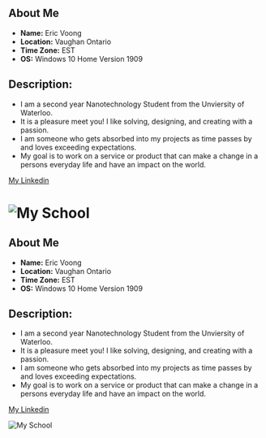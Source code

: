 ## About Me

- **Name:** Eric Voong
- **Location:** Vaughan Ontario
- **Time Zone:** EST
- **OS:** Windows 10 Home Version 1909

## Description:
- I am a second year Nanotechnology Student from the Unviersity of Waterloo.
- It is a pleasure meet you! I like solving, designing, and creating with a passion. 
- I am someone who gets absorbed into my projects as time passes by and loves exceeding expectations. 
- My goal is to work on a service or product that can make a change in a persons everyday life and have an impact on the world. 

[My Linkedin](https://www.linkedin.com/in/eric-voong/)

![My School](https://uwaterloo.ca/quest/sites/ca.quest/files/styles/banner-wide/public/uploads/images/banners/uwaterloo_campus_winter.jpg)
=======
## About Me

- **Name:** Eric Voong
- **Location:** Vaughan Ontario
- **Time Zone:** EST
- **OS:** Windows 10 Home Version 1909

## Description:
- I am a second year Nanotechnology Student from the Unviersity of Waterloo.
- It is a pleasure meet you! I like solving, designing, and creating with a passion. 
- I am someone who gets absorbed into my projects as time passes by and loves exceeding expectations. 
- My goal is to work on a service or product that can make a change in a persons everyday life and have an impact on the world. 

[My Linkedin](https://www.linkedin.com/in/eric-voong/)

![My School](https://uwaterloo.ca/quest/sites/ca.quest/files/styles/banner-wide/public/uploads/images/banners/uwaterloo_campus_winter.jpg)

